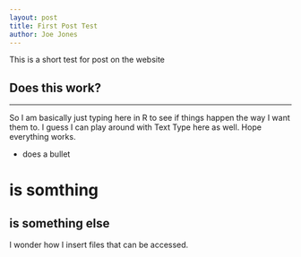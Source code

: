 ```yaml
---
layout: post
title: First Post Test
author: Joe Jones
---
```


This is a short test for post on the website

## Does this work? 
-----

So I am basically just typing here in R to see if things happen the way I want them to. I guess I can play around with Text Type here as well. Hope everything works.

* does a bullet

# is somthing
## is something else

I wonder how I insert files that can be accessed. 


